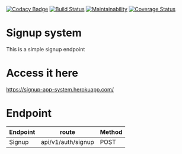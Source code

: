 [![Codacy Badge](https://api.codacy.com/project/badge/Grade/f87512270637496897ec6842247ed94b)](https://app.codacy.com/app/codeMarble254/simple-signup-system-flask?utm_source=github.com&utm_medium=referral&utm_content=codeMarble254/simple-signup-system-flask&utm_campaign=Badge_Grade_Dashboard)
[![Build Status](https://travis-ci.org/dev-jey/Signup-system-flask.svg?branch=develop)](https://travis-ci.org/dev-jey/Signup-system-flask)
[![Maintainability](https://api.codeclimate.com/v1/badges/1da85d645fc20a6bc803/maintainability)](https://codeclimate.com/github/codeMarble254/simple-signup-system-flask/maintainability)
[![Coverage Status](https://coveralls.io/repos/github/codeMarble254/simple-signup-system-flask/badge.svg?branch=develop)](https://coveralls.io/github/codeMarble254/simple-signup-system-flask?branch=develop)

# Signup system
This is a simple signup endpoint
# Access it here
<https://signup-app-system.herokuapp.com/>
# Endpoint

| Endpoint | route              | Method |  
|----------|--------------------|--------|
| Signup   | api/v1/auth/signup | POST   |
